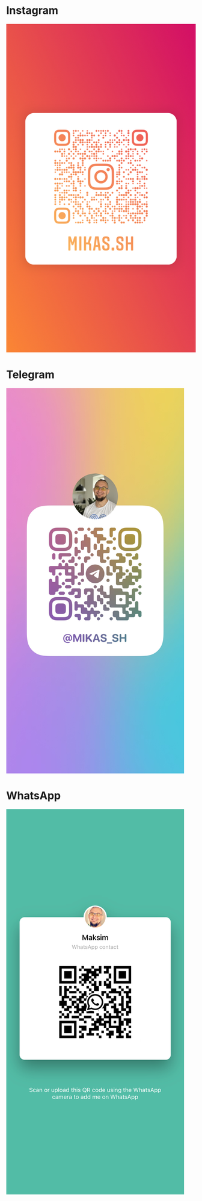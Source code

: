 # Instagram
![instagram](insta.jpeg)
# Telegram
![telegram](tg.jpg)
# WhatsApp
![whatsApp](whatsApp.jpeg)
